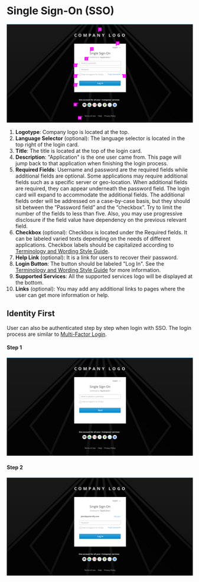 ---
---
# Single Sign-On (SSO)

![Image of single sign-on](img/SSO-2.png)
1. **Logotype**: Company logo is located at the top.
2. **Language Selector** (optional): The language selector is located in the top right of the login card.
3. **Title**: The title is located at the top of the login card.
4. **Description**: "Application" is the one user came from. This page will jump back to that application when finishing the login process.
5. **Required Fields**: Username and password are the required fields while additional fields are optional. Some applications may require additional fields such as a specific server or geo-location. When additional fields are required, they can appear underneath the password field. The login card will expand to accommodate the additional fields. The additional fields order will be addressed on a case-by-case basis, but they should sit between the “Password field” and the “checkbox”. Try to limit the number of the fields to less than five. Also, you may use progressive disclosure if the field value have dependency on the previous relevant field.
6. **Checkbox** (optional): Checkbox is located under the Required fields. It can be labeled varied texts depending on the needs of different applications. Checkbox labels should be capitalized according to [Terminology and Wording Style Guide](http://www.patternfly.org/styles/terminology-and-wording/).
7. **Help Link** (optional): It is a link for users to recover their password.
8. **Login Button**: The button should be labeled "Log In". See the [Terminology and Wording Style Guide](http://www.patternfly.org/styles/terminology-and-wording/) for more information.
9. **Supported Services**: All the supported services logo will be displayed at the bottom.
10. **Links** (optional): You may add any additional links to pages where the user can get more information or help.

## Identity First
User can also be authenticated step by step when login with SSO. The login process are similar to [Multi-Factor Login](https://www.patternfly.org/pattern-library/application-framework/multi-factor-login/#).

#### Step 1 ####
![Image of single sign-on](img/SSO-4.png)

#### Step 2 ####
![Image of single sign-on](img/SSO-5.png)
